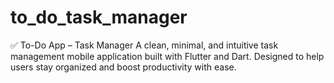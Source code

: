 # to_do_task_manager
✅ To-Do App – Task Manager A clean, minimal, and intuitive task management mobile application built with Flutter and Dart. Designed to help users stay organized and boost productivity with ease.
